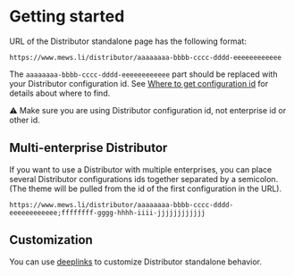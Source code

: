 # Getting started

URL of the Distributor standalone page has the following format:

```text
https://www.mews.li/distributor/aaaaaaaa-bbbb-cccc-dddd-eeeeeeeeeeee
```

The `aaaaaaaa-bbbb-cccc-dddd-eeeeeeeeeeee` part should be replaced with your Distributor configuration id. See [Where to get configuration id](../faq.md#where-to-get-configuration-id) for details about where to find.

⚠️ Make sure you are using Distributor configuration id, not enterprise id or other id.

## Multi-enterprise Distributor

If you want to use a Distributor with multiple enterprises, you can place several Distributor configurations ids together separated by a semicolon. \(The theme will be pulled from the id of the first configuration in the URL\).

```text
https://www.mews.li/distributor/aaaaaaaa-bbbb-cccc-dddd-eeeeeeeeeeee;ffffffff-gggg-hhhh-iiii-jjjjjjjjjjjj
```

## Customization

You can use [deeplinks](./deeplinks.md) to customize Distributor standalone behavior. 
